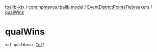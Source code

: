[tbalib-ktx](../../index.md) / [com.npmanos.tbalib.model](../index.md) / [EventDistrictPointsTiebreakers](index.md) / [qualWins](./qual-wins.md)

# qualWins

`val qualWins: `[`Int`](https://kotlinlang.org/api/latest/jvm/stdlib/kotlin/-int/index.html)`?`